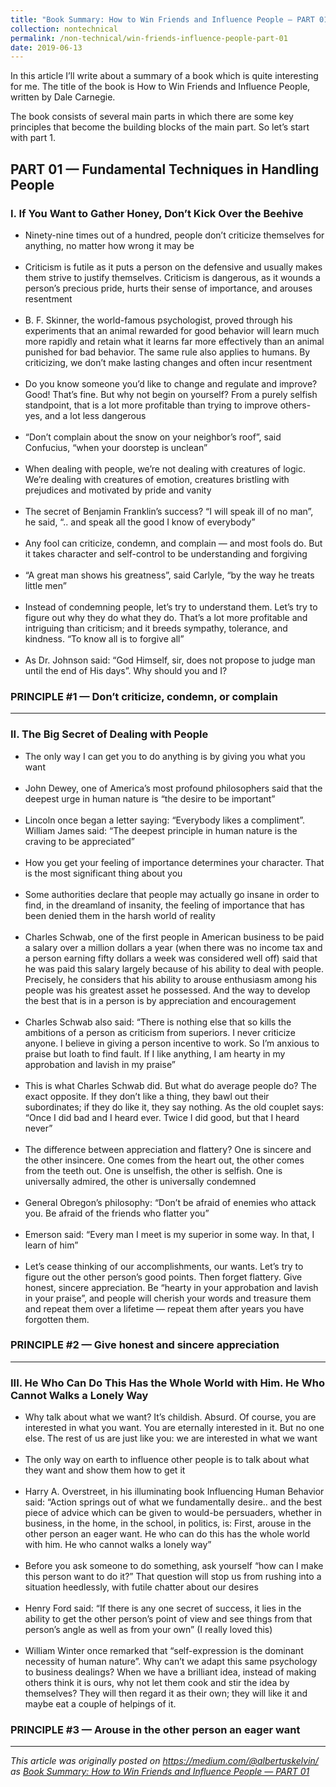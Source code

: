 ```yaml
---
title: "Book Summary: How to Win Friends and Influence People — PART 01"
collection: nontechnical
permalink: /non-technical/win-friends-influence-people-part-01
date: 2019-06-13
---
```


<p>
In this article I’ll write about a summary of a book which is quite interesting for me. The title of the book is How to Win Friends and Influence People, written by Dale Carnegie.
</p>
<p>
The book consists of several main parts in which there are some key principles that become the building blocks of the main part. So let’s start with part 1.
</p>

<h2>PART 01 — Fundamental Techniques in Handling People</h2>

<h3>I. If You Want to Gather Honey, Don’t Kick Over the Beehive</h3>

<ul>
<li>Ninety-nine times out of a hundred, people don’t criticize themselves for anything, no matter how wrong it may be</li>
<br/>
<li>Criticism is futile as it puts a person on the defensive and usually makes them strive to justify themselves. Criticism is dangerous, as it wounds a person’s precious pride, hurts their sense of importance, and arouses resentment</li>
<br/>
<li>B. F. Skinner, the world-famous psychologist, proved through his experiments that an animal rewarded for good behavior will learn much more rapidly and retain what it learns far more effectively than an animal punished for bad behavior. The same rule also applies to humans. By criticizing, we don’t make lasting changes and often incur resentment</li>
<br/>
<li>Do you know someone you’d like to change and regulate and improve? Good! That’s fine. But why not begin on yourself? From a purely selfish standpoint, that is a lot more profitable than trying to improve others-yes, and a lot less dangerous</li>
<br/>
<li>“Don’t complain about the snow on your neighbor’s roof”, said Confucius, “when your doorstep is unclean”</li>
<br/>
<li>When dealing with people, we’re not dealing with creatures of logic. We’re dealing with creatures of emotion, creatures bristling with prejudices and motivated by pride and vanity</li>
<br/>
<li>The secret of Benjamin Franklin’s success? “I will speak ill of no man”, he said, “.. and speak all the good I know of everybody”</li>
<br/>
<li>Any fool can criticize, condemn, and complain — and most fools do. But it takes character and self-control to be understanding and forgiving</li>
<br/>
<li>“A great man shows his greatness”, said Carlyle, “by the way he treats little men”</li>
<br/>
<li>Instead of condemning people, let’s try to understand them. Let’s try to figure out why they do what they do. That’s a lot more profitable and intriguing than criticism; and it breeds sympathy, tolerance, and kindness. “To know all is to forgive all”</li>
<br/>
<li>As Dr. Johnson said: “God Himself, sir, does not propose to judge man until the end of His days”. Why should you and I?</li>
</ul>

<h3>PRINCIPLE #1 — Don’t criticize, condemn, or complain</h3>

---

<h3>II. The Big Secret of Dealing with People</h3>

<ul>
<li>The only way I can get you to do anything is by giving you what you want</li>
<br/>
<li>John Dewey, one of America’s most profound philosophers said that the deepest urge in human nature is “the desire to be important”</li>
<br/>
<li>Lincoln once began a letter saying: “Everybody likes a compliment”. William James said: “The deepest principle in human nature is the craving to be appreciated”</li>
<br/>
<li>How you get your feeling of importance determines your character. That is the most significant thing about you</li>
<br/>
<li>Some authorities declare that people may actually go insane in order to find, in the dreamland of insanity, the feeling of importance that has been denied them in the harsh world of reality</li>
<br/>
<li>Charles Schwab, one of the first people in American business to be paid a salary over a million dollars a year (when there was no income tax and a person earning fifty dollars a week was considered well off) said that he was paid this salary largely because of his ability to deal with people. Precisely, he considers that his ability to arouse enthusiasm among his people was his greatest asset he possessed. And the way to develop the best that is in a person is by appreciation and encouragement</li>
<br/>
<li>Charles Schwab also said: “There is nothing else that so kills the ambitions of a person as criticism from superiors. I never criticize anyone. I believe in giving a person incentive to work. So I’m anxious to praise but loath to find fault. If I like anything, I am hearty in my approbation and lavish in my praise”</li>
<br/>
<li>This is what Charles Schwab did. But what do average people do? The exact opposite. If they don’t like a thing, they bawl out their subordinates; if they do like it, they say nothing. As the old couplet says: “Once I did bad and I heard ever. Twice I did good, but that I heard never”</li>
<br/>
<li>The difference between appreciation and flattery? One is sincere and the other insincere. One comes from the heart out, the other comes from the teeth out. One is unselfish, the other is selfish. One is universally admired, the other is universally condemned</li>
<br/>
<li>General Obregon’s philosophy: “Don’t be afraid of enemies who attack you. Be afraid of the friends who flatter you”</li>
<br/>
<li>Emerson said: “Every man I meet is my superior in some way. In that, I learn of him”</li>
<br/>
<li>Let’s cease thinking of our accomplishments, our wants. Let’s try to figure out the other person’s good points. Then forget flattery. Give honest, sincere appreciation. Be “hearty in your approbation and lavish in your praise”, and people will cherish your words and treasure them and repeat them over a lifetime — repeat them after years you have forgotten them.</li>
</ul>

<h3>PRINCIPLE #2 — Give honest and sincere appreciation</h3>

---

<h3>III. He Who Can Do This Has the Whole World with Him. He Who Cannot Walks a Lonely Way</h3>

<ul>
<li>Why talk about what we want? It’s childish. Absurd. Of course, you are interested in what you want. You are eternally interested in it. But no one else. The rest of us are just like you: we are interested in what we want</li>
<br/>
<li>The only way on earth to influence other people is to talk about what they want and show them how to get it</li>
<br/>
<li>Harry A. Overstreet, in his illuminating book Influencing Human Behavior said: “Action springs out of what we fundamentally desire.. and the best piece of advice which can be given to would-be persuaders, whether in business, in the home, in the school, in politics, is: First, arouse in the other person an eager want. He who can do this has the whole world with him. He who cannot walks a lonely way”</li>
<br/>
<li>Before you ask someone to do something, ask yourself “how can I make this person want to do it?” That question will stop us from rushing into a situation heedlessly, with futile chatter about our desires</li>
<br/>
<li>Henry Ford said: “If there is any one secret of success, it lies in the ability to get the other person’s point of view and see things from that person’s angle as well as from your own” (I really loved this)</li>
<br/>
<li>William Winter once remarked that “self-expression is the dominant necessity of human nature”. Why can’t we adapt this same psychology to business dealings? When we have a brilliant idea, instead of making others think it is ours, why not let them cook and stir the idea by themselves? They will then regard it as their own; they will like it and maybe eat a couple of helpings of it.</li>
</ul>

<h3>PRINCIPLE #3 — Arouse in the other person an eager want</h3>

---

<i>This article was originally posted on https://medium.com/@albertuskelvin/ as <a href="https://medium.com/@albertuskelvin/book-review-how-to-win-friends-and-influence-people-part-01-61722ba65e6e">Book Summary: How to Win Friends and Influence People — PART 01</a></i>
